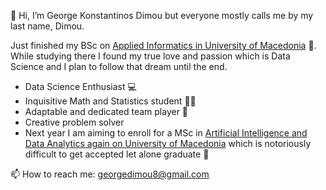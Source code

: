 👋 Hi, I’m George Konstantinos Dimou but everyone mostly calls me by my last name, Dimou.

Just finished my BSc on [Applied Informatics in University of Macedonia](https://www.uom.gr/en/dai) 🎊. While studying there I found my true love and passion which is Data Science and I plan to follow that dream until the end.

- Data Science Enthusiast 💻
- Inquisitive Math and Statistics student 👩‍🔬
- Adaptable and dedicated team player 🤝
- Creative problem solver
- Next year I am aiming to enroll for a MSc in [Artificial Intelligence and Data Analytics again on University of Macedonia](https://www.uom.gr/en/aida) which is notoriously difficult to get accepted let alone graduate 🤔

📫 How to reach me: georgedimou8@gmail.com

<!---
GeorgeKonstantinosDimou/GeorgeKonstantinosDimou is a ✨ special ✨ repository because its `README.md` (this file) appears on your GitHub profile.
You can click the Preview link to take a look at your changes.
--->
